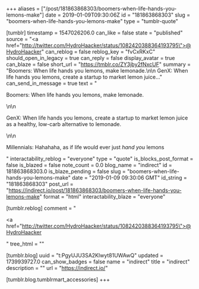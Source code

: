+++
aliases = ["/post/181863868303/boomers-when-life-hands-you-lemons-make"]
date = 2019-01-09T09:30:06Z
id = "181863868303"
slug = "boomers-when-life-hands-you-lemons-make"
type = "tumblr-quote"

[tumblr]
timestamp = 1547026206.0
can_like = false
state = "published"
source = "<a href=\"http://twitter.com/HydroHaacker/status/1082420388364193795\">@HydroHaacker</a>"
can_reblog = false
reblog_key = "fvCxRKxC"
should_open_in_legacy = true
can_reply = false
display_avatar = true
can_blaze = false
short_url = "https://tmblr.co/ZY3jby2fNxcUF"
summary = "Boomers: When life hands you lemons, make lemonade.\n\n GenX: When life hands you lemons, create a startup to market lemon juice..."
can_send_in_message = true
text = "<p>Boomers: When life hands you lemons, make lemonade.</p>\n\n<p>GenX: When life hands you lemons, create a startup to market lemon juice as a healthy, low-carb alternative to lemonade.</p>\n\n<p>Millennials: Hahahaha, as if life would ever just *hand you* lemons</p>"
interactability_reblog = "everyone"
type = "quote"
is_blocks_post_format = false
is_blazed = false
note_count = 0.0
blog_name = "indirect"
id = 181863868303.0
is_blaze_pending = false
slug = "boomers-when-life-hands-you-lemons-make"
date = "2019-01-09 09:30:06 GMT"
id_string = "181863868303"
post_url = "https://indirect.io/post/181863868303/boomers-when-life-hands-you-lemons-make"
format = "html"
interactability_blaze = "everyone"

[tumblr.reblog]
comment = "<p><a href=\"http://twitter.com/HydroHaacker/status/1082420388364193795\">@HydroHaacker</a></p>"
tree_html = ""

[tumblr.blog]
uuid = "t:PgyUJU3SA2Klwyt81UWAwQ"
updated = 1739939727.0
can_show_badges = false
name = "indirect"
title = "indirect"
description = ""
url = "https://indirect.io/"

[tumblr.blog.tumblrmart_accessories]
+++
